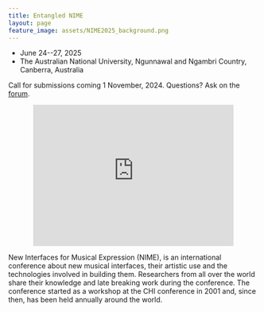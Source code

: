 ```yaml
---
title: Entangled NIME
layout: page
feature_image: assets/NIME2025_background.png
---
```


- June 24--27, 2025 
- The Australian National University, Ngunnawal and Ngambri Country, Canberra, Australia

Call for submissions coming 1 November, 2024. Questions? Ask on the [forum](https://forum.nime.org).

<div style="position: relative; padding-bottom: 56.25%; height: 0; overflow: hidden; width: 80%; margin: 0 auto;">
  <iframe src="https://www.youtube.com/embed/O9L2ZYHiMjY" style="position: absolute; top: 0; left: 0; width: 100%; height: 100%;" frameborder="0" allow="accelerometer; autoplay; clipboard-write; encrypted-media; gyroscope; picture-in-picture" allowfullscreen></iframe>
</div>

New Interfaces for Musical Expression (NIME), is an international conference about new musical interfaces, their artistic use and the technologies involved in building them. Researchers from all over the world share their knowledge and late breaking work during the conference. The conference started as a workshop at the CHI conference in 2001 and, since then, has been held annually around the world.
